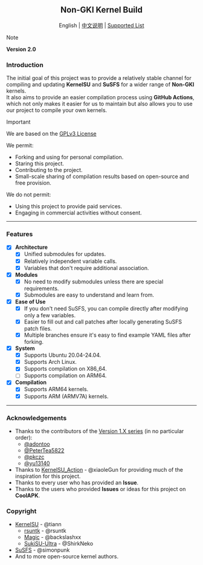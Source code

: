 <h2 align="center">Non-GKI Kernel Build</h2>

<p align="center">
  English | <a href="README_cn.md">中文说明</a> | <a href="Supported_list.md">Supported List</a>
</p>

> [!NOTE]
> **Version 2.0** 

### Introduction

The initial goal of this project was to provide a relatively stable channel for compiling and updating **KernelSU** and **SuSFS** for a wider range of **Non-GKI** kernels.  
It also aims to provide an easier compilation process using **GitHub Actions**, which not only makes it easier for us to maintain but also allows you to use our project to compile your own kernels.  



> [!IMPORTANT]
>We are based on the [GPLv3 License](LICENSE)  
>
>We permit:
>  - Forking and using for personal compilation.
>  - Staring this project.
>  - Contributing to the project.
>  - Small-scale sharing of compilation results based on open-source and free provision.
>
>We do not permit:
>  - Using this project to provide paid services.
>  - Engaging in commercial activities without consent.

---

### Features

- [x] **Architecture**
  - [x] Unified submodules for updates.
  - [x] Relatively independent variable calls.
  - [x] Variables that don't require additional association.
- [x] **Modules**
  - [x] No need to modify submodules unless there are special requirements.
  - [x] Submodules are easy to understand and learn from.
- [x] **Ease of Use**
  - [x] If you don't need SuSFS, you can compile directly after modifying only a few variables.
  - [x] Easier to fill out and call patches after locally generating SuSFS patch files.
  - [x] Multiple branches ensure it's easy to find example YAML files after forking.
- [x] **System**
  - [x] Supports Ubuntu 20.04-24.04.
  - [x] Supports Arch Linux.
  - [x] Supports compilation on X86_64.
  - [ ] Supports compilation on ARM64.
- [x] **Compilation**
  - [x] Supports ARM64 kernels.
  - [x] Supports ARM (ARMV7A) kernels.

---

### Acknowledgements

- Thanks to the contributors of the [Version 1.X series](https://github.com/JackA1ltman/NonGKI_Kernel_Build) (in no particular order):
  - [@adontoo](https://github.com/adontoo)
  - [@PeterTea5822](https://github.com/PeterTea5822)
  - [@pkczc](https://github.com/pkczc)
  - [@yu13140](https://github.com/yu13140)
- Thanks to [KernelSU_Action](https://github.com/xiaoleGun/KernelSU_Action) - @xiaoleGun for providing much of the inspiration for this project.
- Thanks to every user who has provided an **Issue**.
- Thanks to the users who provided **Issues** or ideas for this project on **CoolAPK**.

### Copyright
- [KernelSU](https://github.com/tiann/KernelSU) - @tiann
  - [rsuntk](https://github.com/rsuntk/KernelSU) - @rsuntk
  - [Magic](https://github.com/backslashxx/KernelSU) - @backslashxx
  - [SukiSU-Ultra](https://github.com/SukiSU-Ultra/SukiSU-Ultra) - @ShirkNeko
- [SuSFS](https://gitlab.com/simonpunk/susfs4ksu) - @simonpunk
- And to more open-source kernel authors.
